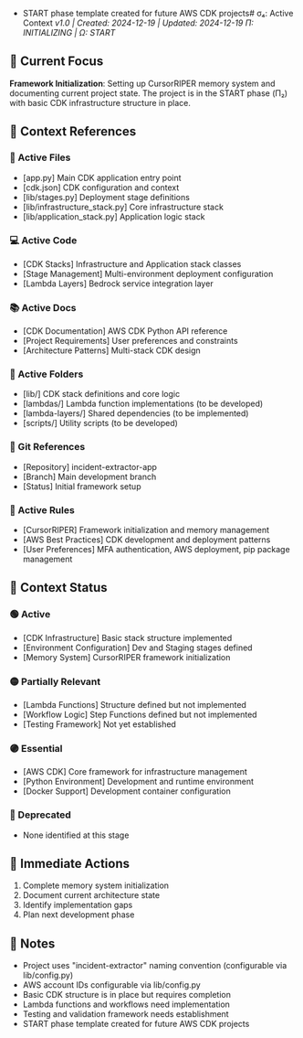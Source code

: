 - START phase template created for future AWS CDK projects# σ₄: Active Context
*v1.0 | Created: 2024-12-19 | Updated: 2024-12-19*
*Π: INITIALIZING | Ω: START*

## 🔮 Current Focus

**Framework Initialization**: Setting up CursorRIPER memory system and documenting current project state. The project is in the START phase (Π₂) with basic CDK infrastructure structure in place.

## 📎 Context References

### 📄 Active Files
- [app.py] Main CDK application entry point
- [cdk.json] CDK configuration and context
- [lib/stages.py] Deployment stage definitions
- [lib/infrastructure_stack.py] Core infrastructure stack
- [lib/application_stack.py] Application logic stack

### 💻 Active Code
- [CDK Stacks] Infrastructure and Application stack classes
- [Stage Management] Multi-environment deployment configuration
- [Lambda Layers] Bedrock service integration layer

### 📚 Active Docs
- [CDK Documentation] AWS CDK Python API reference
- [Project Requirements] User preferences and constraints
- [Architecture Patterns] Multi-stack CDK design

### 📁 Active Folders
- [lib/] CDK stack definitions and core logic
- [lambdas/] Lambda function implementations (to be developed)
- [lambda-layers/] Shared dependencies (to be implemented)
- [scripts/] Utility scripts (to be developed)

### 🔄 Git References
- [Repository] incident-extractor-app
- [Branch] Main development branch
- [Status] Initial framework setup

### 📏 Active Rules
- [CursorRIPER] Framework initialization and memory management
- [AWS Best Practices] CDK development and deployment patterns
- [User Preferences] MFA authentication, AWS deployment, pip package management

## 📡 Context Status

### 🟢 Active
- [CDK Infrastructure] Basic stack structure implemented
- [Environment Configuration] Dev and Staging stages defined
- [Memory System] CursorRIPER framework initialization

### 🟡 Partially Relevant
- [Lambda Functions] Structure defined but not implemented
- [Workflow Logic] Step Functions defined but not implemented
- [Testing Framework] Not yet established

### 🟣 Essential
- [AWS CDK] Core framework for infrastructure management
- [Python Environment] Development and runtime environment
- [Docker Support] Development container configuration

### 🔴 Deprecated
- None identified at this stage

## 🎯 Immediate Actions
1. Complete memory system initialization
2. Document current architecture state
3. Identify implementation gaps
4. Plan next development phase

## 📝 Notes
- Project uses "incident-extractor" naming convention (configurable via lib/config.py)
- AWS account IDs configurable via lib/config.py
- Basic CDK structure is in place but requires completion
- Lambda functions and workflows need implementation
- Testing and validation framework needs establishment
- START phase template created for future AWS CDK projects